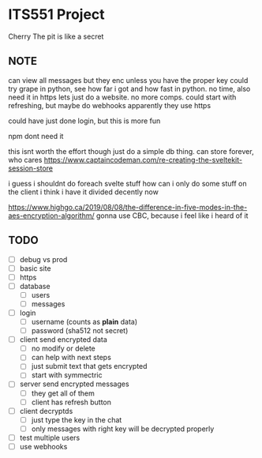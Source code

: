 # ITS551 Project
Cherry
The pit is like a secret

## NOTE
can view all messages but they enc unless you have the proper key
could try grape in python, see how far i got and how fast in python. no time, also need it in https
lets just do a website. no more comps. 
could start with refreshing, but maybe do webhooks
apparently they use https

could have just done login, but this is more fun

npm dont need it

this isnt worth the effort though
just do a simple db thing. can store forever, who cares
https://www.captaincodeman.com/re-creating-the-sveltekit-session-store

i guess i shouldnt do foreach svelte stuff
how can i only do some stuff on the client
i think i have it divided decently now

https://www.highgo.ca/2019/08/08/the-difference-in-five-modes-in-the-aes-encryption-algorithm/
gonna use CBC, because i feel like i heard of it

## TODO
- [ ] debug vs prod
- [ ] basic site
- [ ] https
- [ ] database
  - [ ] users
  - [ ] messages
- [ ] login
  - [ ] username (counts as **plain** data)
  - [ ] password (sha512 not secret)
- [ ] client send encrypted data
  - [ ] no modify or delete
  - [ ] can help with next steps
  - [ ] just submit text that gets encrypted
  - [ ] start with symmectric
- [ ] server send encrypted messages
  - [ ] they get all of them
  - [ ] client has refresh button
- [ ] client decryptds
  - [ ] just type the key in the chat
  - [ ] only messages with right key will be decrypted properly
- [ ] test multiple users
- [ ] use webhooks